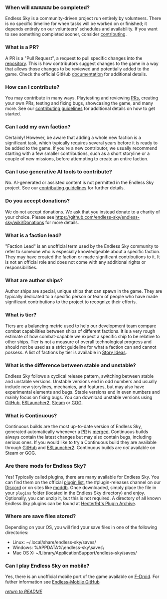 ### When will `########` be completed?
Endless Sky is a community-driven project run entirely by volunteers. There is no specific timeline for when tasks will be worked on or finished; it depends entirely on our volunteers' schedules and availability. If you want to see something completed sooner, consider [contributing](CONTRIBUTING.md).

### What is a PR?
A PR is a "Pull Request", a request to pull specific changes into the [repository](https://docs.github.com/en/repositories/creating-and-managing-repositories/about-repositories). This is how contributors suggest changes to the game in a way that allows those changes to be reviewed and potentially added to the game. Check the official GitHub [documentation](https://docs.github.com/en/pull-requests/collaborating-with-pull-requests/proposing-changes-to-your-work-with-pull-requests/about-pull-requests) for additional details.

### How can I contribute?
You may contribute in many ways. Playtesting and reviewing [PRs](#what-is-a-pr), creating your own PRs, testing and fixing bugs, showcasing the game, and many more. See our [contributing guidelines](CONTRIBUTING.md) for additional details on how to get started.

### Can I add my own faction?
Certainly! However, be aware that adding a whole new faction is a significant task, which typically requires several years before it is ready to be added to the game. If you're a new contributor, we usually recommend starting with a few smaller contributions, such as a short storyline or a couple of new missions, before attempting to create an entire faction.

### Can I use generative AI tools to contribute?
No. AI-generated or assisted content is not permitted in the Endless Sky project. See our [contributing guidelines](CONTRIBUTING.md#on-ai-generatedassisted-content) for further details.

### Do you accept donations?
We do not accept donations. We ask that you instead donate to a charity of your choice. Please see https://github.com/endless-sky/endless-sky/wiki/Donations for more details.

### What is a faction lead?
"Faction Lead" is an unofficial term used by the Endless Sky community to refer to someone who is especially knowledgeable about a specific faction. They may have created the faction or made significant contributions to it. It is not an official role and does not come with any additional rights or responsibilities.

### What are author ships?
Author ships are special, unique ships that can spawn in the game. They are typically dedicated to a specific person or team of people who have made significant contributions to the project to recognize their efforts.

### What is tier?
Tiers are a balancing metric used to help our development team compare combat capabilities between ships of different factions. It is a very rough estimate of how combat-capable we expect a specific ship to be relative to other ships. Tier is not a measure of overall technological progress and should not be used as a strict guideline for what a faction can and cannot possess. A list of factions by tier is available in [Story Ideas](https://github.com/endless-sky/endless-sky/wiki/StoryIdeas).

### What is the difference between stable and unstable?
Endless Sky follows a cyclical release pattern, switching between stable and unstable versions. Unstable versions end in odd numbers and usually include new storylines, mechanics, and features, but may also have experimental elements and bugs. Stable versions end in even numbers and mainly focus on fixing bugs. You can download unstable versions using [GitHub](https://github.com/endless-sky/endless-sky/releases), [ESLauncher2](https://github.com/EndlessSkyCommunity/ESLauncher2), [Steam](https://partner.steamgames.com/doc/store/application/branches) or [GOG](https://docs.gog.com/gc-beta-channels/).

### What is Continuous?
Continuous builds are the most up-to-date version of Endless Sky, generated automatically whenever a [PR](#what-is-a-pr) is [merged](https://docs.github.com/en/pull-requests/collaborating-with-pull-requests/incorporating-changes-from-a-pull-request/merging-a-pull-request). Continuous builds always contain the latest changes but may also contain bugs, including serious ones. If you would like to try a Continuous build they are available through [GitHub](https://github.com/endless-sky/endless-sky/releases) and [ESLauncher2](https://github.com/EndlessSkyCommunity/ESLauncher2). Continuous builds are _not_ available on Steam or GOG.

### Are there mods for Endless Sky?
Yes! Typically called plugins, there are many available for Endless Sky. You can find them on the official [plugin list](https://endless-sky.github.io/plugins.html), the #plugin-releases channel on our [Discord](https://discord.gg/ZeuASSx) or on sites like [moddb](https://www.moddb.com/games/endless-sky/mods). Once downloaded, simply place the file in your `plugins` folder (located in the Endless Sky directory) and enjoy. Optionally, you can unzip it, but this is not required.
A directory of all known Endless Sky plugins can be found at [Hecter94's Plugin Archive](https://github.com/Hecter94/EndlessSky-PluginArchive).

### Where are save files stored?
Depending on your OS, you will find your save files in one of the following directories:
* Linux: ~/.local/share/endless-sky/saves/
* Windows: %APPDATA%\endless-sky\saves\
* Mac OS X: ~/Library/ApplicationSupport/endless-sky/saves/

### Can I play Endless Sky on mobile?
Yes, there is an unofficial mobile port of the game available on [F-Droid](https://f-droid.org/en/packages/com.github.thewierdnut.endless_mobile/). For futher information see [Endless-Mobile GitHub](https://github.com/thewierdnut/endless-mobile)

_[return to README](/README.md)_
